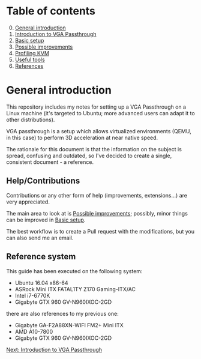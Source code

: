 # Table of contents

0. [General introduction](#general-introduction)
1. [Introduction to VGA Passthrough](01_INTRODUCTION_TO_VGA_PASSTHROUGH.md)
2. [Basic setup](02_BASIC_SETUP.md)
3. [Possible improvements](03_POSSIBLE_IMPROVEMENTS.md)
4. [Profiling KVM](04_PROFILING_KVM.md)
5. [Useful tools](05_USEFUL_TOOLS.md)
6. [References](06_REFERENCES.md)

# General introduction

This repository includes my notes for setting up a VGA Passthrough on a Linux machine (it's targeted to Ubuntu; more advanced users can adapt it to other distributions).

VGA passthrough is a setup which allows virtualized environments (QEMU, in this case) to perform 3D acceleration at near native speed.

The rationale for this document is that the information on the subject is spread, confusing and outdated, so I've decided to create a single, consistent document - a reference.

## Help/Contributions

Contributions or any other form of help (improvements, extensions...) are very appreciated.

The main area to look at is [Possible improvements](03_POSSIBLE_IMPROVEMENTS.md); possibly, minor things can be improved in [Basic setup](02_BASIC_SETUP.md).

The best workflow is to create a Pull request with the modifications, but you can also send me an email.

## Reference system

This guide has been executed on the following system:

- Ubuntu 16.04 x86-64
- ASRock Mini ITX FATAL1TY Z170 Gaming-ITX/AC
- Intel i7-6770K
- Gigabyte GTX 960 GV-N960IXOC-2GD

there are also references to my previous one:

- Gigabyte GA-F2A88XN-WIFI FM2+ Mini ITX
- AMD A10-7800
- Gigabyte GTX 960 GV-N960IXOC-2GD

[Next: Introduction to VGA Passthrough](01_INTRODUCTION_TO_VGA_PASSTHROUGH.md)
